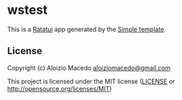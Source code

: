 # wstest

This is a [Ratatui] app generated by the [Simple template].

[Ratatui]: https://ratatui.rs
[Simple Template]: https://github.com/ratatui/templates/tree/main/simple

## License

Copyright (c) Aloizio Macedo <aloiziomacedo@gmail.com>

This project is licensed under the MIT license ([LICENSE] or <http://opensource.org/licenses/MIT>)

[LICENSE]: ./LICENSE
